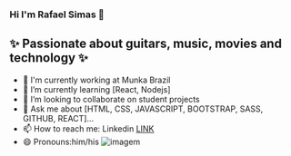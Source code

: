 ### Hi I'm Rafael Simas 👋

## ✨ Passionate about guitars, music, movies and technology ✨

- 🔭 I'm currently working at Munka Brazil
- 🌱 I’m currently learning [React, Nodejs]
- 👯 I’m looking to collaborate on student projects
- 💬 Ask me about [HTML, CSS, JAVASCRIPT, BOOTSTRAP, SASS, GITHUB, REACT]...
- 📫 How to reach me: Linkedin [LINK](https://www.linkedin.com/in/rafael-silva-de-simas/)
- 😄 Pronouns:him/his
  ![imagem](https://github-readme-stats.vercel.app/api?username=Rafaelsimas&show_icons=true&theme=merko)
